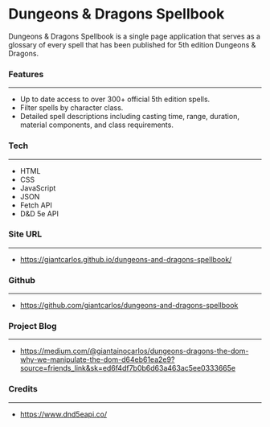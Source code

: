 # **Dungeons & Dragons Spellbook**

Dungeons & Dragons Spellbook is a single page application that serves as a glossary of every spell that has been published for 5th edition Dungeons & Dragons. 


### **Features**
---

- Up to date access to over 300+ official 5th edition spells.
- Filter spells by character class.
- Detailed spell descriptions including casting time, range, duration, material components, and class requirements. 


### **Tech**
---

- HTML
- CSS
- JavaScript
- JSON
- Fetch API
- D&D 5e API


### **Site URL**
---

- https://giantcarlos.github.io/dungeons-and-dragons-spellbook/


### **Github**
---

- https://github.com/giantcarlos/dungeons-and-dragons-spellbook


### **Project Blog**
---

- https://medium.com/@giantainocarlos/dungeons-dragons-the-dom-why-we-manipulate-the-dom-d64eb61ea2e9?source=friends_link&sk=ed6f4df7b0b6d63a463ac5ee0333665e


### **Credits**
---

- https://www.dnd5eapi.co/